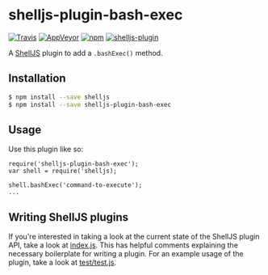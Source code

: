 # shelljs-plugin-bash-exec

[![Travis](https://img.shields.io/travis/pddstudio/shelljs-plugin-bash-exec/master.svg?style=flat-square&label=unix)](https://travis-ci.org/pddstudio/shelljs-plugin-bash-exec)
[![AppVeyor](https://img.shields.io/appveyor/ci/shelljs/shelljs-plugin-bash-exec/master.svg?style=flat-square&label=windows)](https://ci.appveyor.com/project/shelljs/shelljs-plugin-bash-exec/branch/master)
[![npm](https://img.shields.io/npm/v/shelljs-plugin-bash-exec.svg?style=flat-square)](https://www.npmjs.com/package/@pddstudio/shelljs-plugin-bash-exec)
[![shelljs-plugin](https://img.shields.io/badge/shelljs-plugin-brightgreen.svg?style=flat-square)](https://github.com/shelljs/shelljs/wiki/Using-ShellJS-Plugins)

A [ShellJS](https://github.com/shelljs/shelljs) plugin to add a `.bashExec()` method.

## Installation

```bash
$ npm install --save shelljs
$ npm install --save shelljs-plugin-bash-exec
```

## Usage

Use this plugin like so:

```
require('shelljs-plugin-bash-exec');
var shell = require('shelljs);

shell.bashExec('command-to-execute');
...

```

## Writing ShellJS plugins

If you're interested in taking a look at the current state of the ShellJS plugin
API, take a look at [index.js](index.js). This has helpful comments explaining
the necessary boilerplate for writing a plugin. For an example usage of the
plugin, take a look at [test/test.js](test/test.js).
